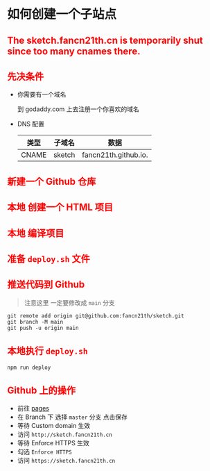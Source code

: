 <style type="text/css">
h2 {color:red;}
</style>

# 如何创建一个子站点

<h2>The sketch.fancn21th.cn is temporarily shut since too many cnames there. </h2>

## 先决条件

- 你需要有一个域名

  到 godaddy.com 上去注册一个你喜欢的域名

- DNS 配置

  | 类型  | 子域名 | 数据                 |
  | ----- | ------ | -------------------- |
  | CNAME | sketch | fancn21th.github.io. |

## 新建一个 Github 仓库

## 本地 创建一个 HTML 项目

## 本地 编译项目

## 准备 `deploy.sh` 文件

## 推送代码到 Github

> 注意这里 一定要修改成 `main` 分支

```shell
git remote add origin git@github.com:fancn21th/sketch.git
git branch -M main
git push -u origin main
```

## 本地执行 `deploy.sh`

```shell
npm run deploy
```

## Github 上的操作

- 前往 [pages](https://github.com/fancn21th/sketch/settings/pages)
- 在 Branch 下 选择 `master` 分支 点击保存
- 等待 Custom domain 生效
- 访问 `http://sketch.fancn21th.cn`
- 等待 Enforce HTTPS 生效
- 勾选 `Enforce HTTPS`
- 访问 `https://sketch.fancn21th.cn`

